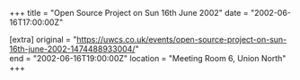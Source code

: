 +++
title = "Open Source Project on Sun 16th June 2002"
date = "2002-06-16T17:00:00Z"

[extra]
original = "https://uwcs.co.uk/events/open-source-project-on-sun-16th-june-2002-1474488933004/"    
end = "2002-06-16T19:00:00Z"
location = "Meeting Room 6, Union North"
+++



